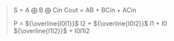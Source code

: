 > S = A $\bigoplus$ B $\bigoplus$ Cin
> Cout = AB + BCin + ACin
>
> P = ${\overline{I0I1}}$ I2 + ${\overline{I0I2}}$ I1 + I0 ${\overline{I1I2}}$ + I0I1I2